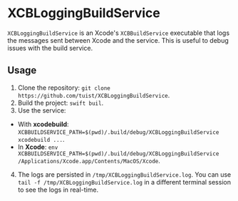 # XCBLoggingBuildService

`XCBLoggingBuildService` is an Xcode's `XCBBuildService` executable that logs the messages sent between Xcode and the service.
This is useful to debug issues with the build service.

## Usage

1. Clone the repository: `git clone https://github.com/tuist/XCBLoggingBuildService`.
2. Build the project: `swift buil`.
3. Use the service:
  - With **xcodebuild**: `XCBBUILDSERVICE_PATH=$(pwd)/.build/debug/XCBLoggingBuildService xcodebuild ...`.
  - In **Xcode**: `env XCBBUILDSERVICE_PATH=$(pwd)/.build/debug/XCBLoggingBuildService /Applications/Xcode.app/Contents/MacOS/Xcode`.
4. The logs are persisted in `/tmp/XCBLoggingBuildService.log`. You can use `tail -f /tmp/XCBLoggingBuildService.log` in a different terminal session to see the logs in real-time.
